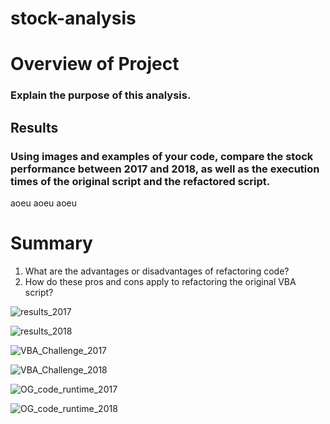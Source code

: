 # stock-analysis
# Overview of Project

### Explain the purpose of this analysis.

## Results

### Using images and examples of your code, compare the stock performance between 2017 and 2018, as well as the execution times of the original script and the refactored script.
aoeu aoeu aoeu 
# Summary
1. What are the advantages or disadvantages of refactoring code?
2. How do these pros and cons apply to refactoring the original VBA script?

![results_2017](https://user-images.githubusercontent.com/35434608/174492972-8777dcce-82a1-402f-ac8b-65873776ed4c.png)


![results_2018](https://user-images.githubusercontent.com/35434608/174492981-6fbfcb4f-4a5d-42d9-ac7a-5062d5658758.png)


![VBA_Challenge_2017](https://user-images.githubusercontent.com/35434608/174492988-87f58d87-dd40-4cf2-8f49-7e41b1741bfa.png)


![VBA_Challenge_2018](https://user-images.githubusercontent.com/35434608/174492998-e39f296e-f91d-483c-bc78-9d0f0cbdd73a.png)


![OG_code_runtime_2017](https://user-images.githubusercontent.com/35434608/174493121-cce9176a-a203-40be-ab74-9addb73287d2.png)


![OG_code_runtime_2018](https://user-images.githubusercontent.com/35434608/174493190-5b623fea-1a2c-4f64-98df-703f36355636.png)
